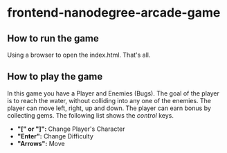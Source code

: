 frontend-nanodegree-arcade-game
===============================

## How to run the game
Using a browser to open the index.html. That's all.

## How to play the game
In this game you have a Player and Enemies (Bugs).
The goal of the player is to reach the water, without colliding into any one of the enemies.
The player can move left, right, up and down.
The player can earn bonus by collecting gems.
The following list shows the *control* keys.

- **"[" or "]":** Change Player's Character
- **"Enter":** Change Difficulty
- **"Arrows":** Move